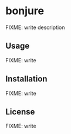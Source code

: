# bonjure

FIXME: write description

## Usage

FIXME: write

## Installation

FIXME: write

## License

FIXME: write
